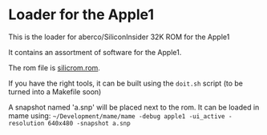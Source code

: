 # Loader for the Apple1

This is the loader for aberco/SiliconInsider 32K ROM for the Apple1

It contains an assortment of software for the Apple1.

The rom file is [silicrom.rom](silicrom.rom).

If you have the right tools, it can be built using the ``doit.sh`` script (to be turned into a Makefile soon)

A snapshot named 'a.snp' will be placed next to the rom. It can be loaded in mame using: ``~/Development/mame/mame -debug apple1 -ui_active -resolution 640x480 -snapshot a.snp``
